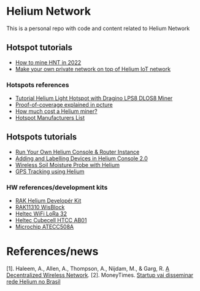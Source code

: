 # Helium Network

This is a personal repo with code and content related to Helium Network

## Hotspot tutorials

- [How to mine HNT in 2022](https://www.cryptopolitan.com/how-to-mine-helium-basic-guide/)
- [Make your own private network on top of Helium IoT network](https://www.disk91.com/2021/technology/lora/make-your-own-private-network-on-top-of-helium-iot-network/)


### Hotspots references

- [Tutorial Helium Light Hotspot with Dragino LPS8 DLOS8 Miner](https://create.arduino.cc/projecthub/akarsh98/tutorial-helium-light-hotspot-with-dragino-lps8-dlos8-miner-b7a39e)
- [Proof-of-coverage explained in pcture](https://www.heliumact.com.au/2021/09/20/can-i-get-a-witness-helium-witnessing-and-proof-of-coverage-explained/)
- [How much cost a Helium miner?](https://emrit.io/helium-network-how-much-does-a-helium-miner-cost/)
- [Hotspot Manufacturers List](https://github.com/dewi-alliance/hotspot-manufacturers)

## Hotspots tutorials

- [Run Your Own Helium Console & Router Instance](https://youtu.be/rVb5gfE_vs8)
- [Adding and Labelling Devices in Helium Console 2.0](https://www.youtube.com/watch?v=ntr839pqWpg&ab_channel=Helium)
- [Wireless Soil Moisture Probe with Helium](https://create.arduino.cc/projecthub/55369/wireless-soil-moisture-probe-with-helium-and-dfrobot-c620b9?ref=search&ref_id=helium&offset=2)
- [GPS Tracking using Helium](https://create.arduino.cc/projecthub/helium/gps-tracking-using-helium-azure-iot-hub-and-power-bi-f1a590?ref=search&ref_id=helium&offset=1)

### HW references/development kits

- [RAK Helium Developér Kit](https://store.rakwireless.com/products/helium-developer-kit)
- [RAK11310 WisBlock](https://store.rakwireless.com/products/rak11310-wisblock-lpwan-module)
- [Heltec WiFi LoRa 32](https://docs.helium.com/use-the-network/devices/development/heltec/wifi-lora-32-v2/arduino/)
- [Heltec Cubecell HTCC AB01](https://docs.helium.com/use-the-network/devices/development/heltec/cubecell-dev-board/arduino/)
- [Microchip ATECC508A](https://content.arduino.cc/assets/mkr-microchip_atecc508a_cryptoauthentication_device_summary_datasheet-20005927a.pdf)


# References/news

[1]. Haleem, A., Allen, A., Thompson, A., Nijdam, M., & Garg, R. [A Decentralized Wireless Network](http://whitepaper.helium.com/).
[2]. MoneyTimes. [Startup vai disseminar rede Helium no Brasil](https://www.moneytimes.com.br/startup-vai-disseminar-rede-helium-no-brasil-com-aporte-de-us-800-mil-da-fuse-capital/)
